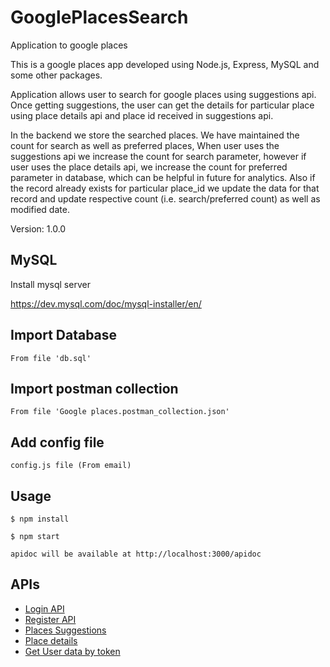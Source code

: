 # GooglePlacesSearch

Application to google places

This is a google places app developed using Node.js, Express, MySQL and some other packages.

Application allows user to search for google places using suggestions api. Once getting suggestions,
the user can get the details for particular place using place details api and place id received in suggestions api.

In the backend we store the searched places. We have maintained the count for search as well as preferred places, When user uses the suggestions api we increase the count for search parameter, however if user uses the
place details api, we increase the count for preferred parameter in database, which can be helpful in future for analytics. Also if the record already exists for particular place_id we update the data for that record and update respective count (i.e. search/preferred count) as well as modified date.

Version: 1.0.0

## MySQL

Install mysql server

https://dev.mysql.com/doc/mysql-installer/en/

## Import Database

```
From file 'db.sql'
```

## Import postman collection

```
From file 'Google places.postman_collection.json'
```

## Add config file

```
config.js file (From email)
```

## Usage

```
$ npm install

$ npm start

apidoc will be available at http://localhost:3000/apidoc
```

## APIs

- [Login API](http://localhost:3000/apidoc/#api-User-Login_User)
- [Register API](http://localhost:3000/apidoc/#api-User-Register_User)
- [Places Suggestions](http://localhost:3000/apidoc/#api-User-getPlaceSuggestions)
- [Place details](http://localhost:3000/apidoc/#api-User-getPlaceDetails)
- [Get User data by token](http://localhost:3000/apidoc/#api-User-getUserDataByToken)
